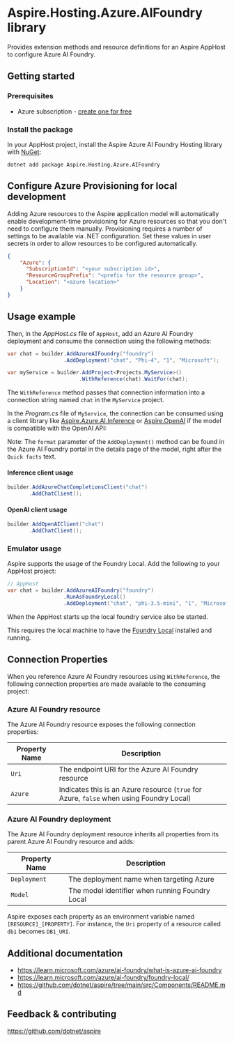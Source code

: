 # Aspire.Hosting.Azure.AIFoundry library

Provides extension methods and resource definitions for an Aspire AppHost to configure Azure AI Foundry.

## Getting started

### Prerequisites

- Azure subscription - [create one for free](https://azure.microsoft.com/free/)

### Install the package

In your AppHost project, install the Aspire Azure AI Foundry Hosting library with [NuGet](https://www.nuget.org):

```dotnetcli
dotnet add package Aspire.Hosting.Azure.AIFoundry
```

## Configure Azure Provisioning for local development

Adding Azure resources to the Aspire application model will automatically enable development-time provisioning
for Azure resources so that you don't need to configure them manually. Provisioning requires a number of settings
to be available via .NET configuration. Set these values in user secrets in order to allow resources to be configured
automatically.

```json
{
    "Azure": {
      "SubscriptionId": "<your subscription id>",
      "ResourceGroupPrefix": "<prefix for the resource group>",
      "Location": "<azure location>"
    }
}
```

## Usage example

Then, in the _AppHost.cs_ file of `AppHost`, add an Azure AI Foundry deployment and consume the connection using the following methods:

```csharp
var chat = builder.AddAzureAIFoundry("foundry")
                  .AddDeployment("chat", "Phi-4", "1", "Microsoft");

var myService = builder.AddProject<Projects.MyService>()
                       .WithReference(chat).WaitFor(chat);
```

The `WithReference` method passes that connection information into a connection string named `chat` in the `MyService` project.

In the _Program.cs_ file of `MyService`, the connection can be consumed using a client library like [Aspire.Azure.AI.Inference](https://www.nuget.org/packages/Aspire.Azure.AI.Inference) or [Aspire.OpenAI](https://www.nuget.org/packages/Aspire.OpenAI) if the model is compatible with the OpenAI API:

Note: The `format` parameter of the `AddDeployment()` method can be found in the Azure AI Foundry portal in the details
page of the model, right after the `Quick facts` text.

#### Inference client usage
```csharp
builder.AddAzureChatCompletionsClient("chat")
       .AddChatClient();
```

#### OpenAI client usage
```csharp
builder.AddOpenAIClient("chat")
       .AddChatClient();
```

### Emulator usage

Aspire supports the usage of the Foundry Local. Add the following to your AppHost project:

```csharp
// AppHost
var chat = builder.AddAzureAIFoundry("foundry")
                  .RunAsFoundryLocal()
                  .AddDeployment("chat", "phi-3.5-mini", "1", "Microsoft");
```

When the AppHost starts up the local foundry service also be started.

This requires the local machine to have the [Foundry Local](https://learn.microsoft.com/azure/ai-foundry/foundry-local/get-started) installed and running.

## Connection Properties

When you reference Azure AI Foundry resources using `WithReference`, the following connection properties are made available to the consuming project:

### Azure AI Foundry resource

The Azure AI Foundry resource exposes the following connection properties:

| Property Name | Description |
|---------------|-------------|
| `Uri`         | The endpoint URI for the Azure AI Foundry resource |
| `Azure`       | Indicates this is an Azure resource (`true` for Azure, `false` when using Foundry Local) |

### Azure AI Foundry deployment

The Azure AI Foundry deployment resource inherits all properties from its parent Azure AI Foundry resource and adds:

| Property Name | Description |
|---------------|-------------|
| `Deployment`  | The deployment name when targeting Azure |
| `Model`       | The model identifier when running Foundry Local |

Aspire exposes each property as an environment variable named `[RESOURCE]_[PROPERTY]`. For instance, the `Uri` property of a resource called `db1` becomes `DB1_URI`.

## Additional documentation

* https://learn.microsoft.com/azure/ai-foundry/what-is-azure-ai-foundry
* https://learn.microsoft.com/azure/ai-foundry/foundry-local/
* https://github.com/dotnet/aspire/tree/main/src/Components/README.md

## Feedback & contributing

https://github.com/dotnet/aspire
